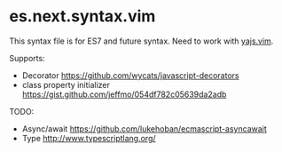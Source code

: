 # es.next.syntax.vim

This syntax file is for ES7 and future syntax. Need to work with [yajs.vim][].

[yajs.vim]:https://github.com/othree/yajs.vim

Supports:

* Decorator <https://github.com/wycats/javascript-decorators>
* class property initializer  <https://gist.github.com/jeffmo/054df782c05639da2adb>

TODO:

* Async/await <https://github.com/lukehoban/ecmascript-asyncawait>
* Type <http://www.typescriptlang.org/>
